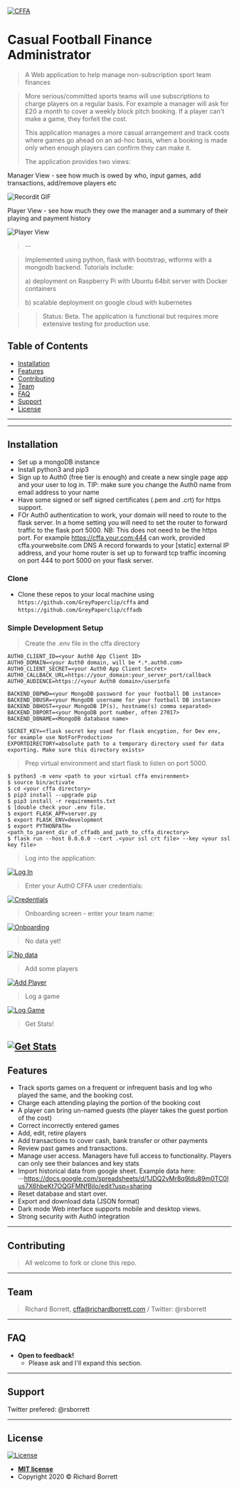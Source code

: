 <a href="https://github.com/GreyPaperclip/cffa"><img src="https://lh3.googleusercontent.com/pw/ACtC-3emYHzct6Q9wvk-L7mp8MzrRDmTZaqoFJoUBLYBIUyEo7977-JQhekPDzZbzvOsHZzBVeQvi--2VsKjA5DMulSNeiZDvALGoxktsx0I1oONvsnRi3uKF9NmIzprwz_N6gz5ek3OnIZIM0oOFNu5jT-8=w828-h237-no" title="Casual Football Finance Manager" alt="CFFA"></a>

<!-- [![Richard Borrett](https://github.com/GreyPaperclip/cffa)](https://github.com/GreyPaperclip/cffa) -->


# Casual Football Finance Administrator 

> A Web application to help manage non-subscription sport team finances

> More serious/committed sports teams will use subscriptions to charge players on a regular basis. For example
>a manager will ask for £20 a month to cover a weekly block pitch booking. If a player can't make a game, they forfeit the 
>cost. 
>
>This application manages a more casual arrangement and track costs where games go ahead on an ad-hoc basis, when a booking
>is made only when enough players can confirm they can make it. 
>
>The application provides two views:

Manager View - see how much is owed by who, input games, add transactions, add/remove players etc

![Recordit GIF](http://recordit.co/lrvWjVrr0w.gif)

Player View - see how much they owe the manager and a summary of their playing and payment history

![Player View](https://lh3.googleusercontent.com/pw/ACtC-3dVwrHqBzUKZOW4c-PsoUzPMJmRbDhoSccWg2CbUE7K_8RYKLSJPNuHj8VsEkPAsjxDORbV1E1Z7Gp6EEMoL2uESI6bZeH7jn9ZT8qq7BGUHhSXiWhsQ0KteIflETRzpGP8eJW0PSYTjip7OykMfNoX=w576-h566-no)

> --

> Implemented using python, flask with bootstrap, wtforms with a mongodb backend. 
>Tutorials include:
>
>a) deployment on Raspberry Pi with Ubuntu 64bit server with Docker containers 
>
>b) scalable deployment on google cloud with kubernetes

>> Status: Beta. The application is functional but requires more extensive testing for production use.
>

## Table of Contents

- [Installation](#installation)
- [Features](#features)
- [Contributing](#contributing)
- [Team](#team)
- [FAQ](#faq)
- [Support](#support)
- [License](#license)


---

---

## Installation

- Set up a mongoDB instance
- Install python3 and pip3
- Sign up to Auth0 (free tier is enough) and create a new single page app and your user to log in. TIP: make sure you change the Auth0
name from email address to your name
- Have some signed or self signed certificates (.pem and .crt) for https support.
- FOr Auth0 authentication to work, your domain will need to route to the flask server. In a home setting you will need
to set the router to forward traffic to the flask port 5000. NB: This does not need to be the https port. For example
https://cffa.your.com:444 can work, provided cffa.yourwebsite.com DNS A record forwards to your [static] external IP address, 
and your home router is set up to forward tcp traffic incoming on port 444 to port 5000 on your flask server.

### Clone

- Clone these repos to your local machine using `https://github.com/GreyPaperclip/cffa` and 
`https://github.com/GreyPaperclip/cffadb`

### Simple Development Setup

> Create the .env file in the cffa directory

```shell
AUTH0_CLIENT_ID=<your Auth0 App Client ID>
AUTH0_DOMAIN=<your Auth0 domain, will be *.*.auth0.com>
AUTH0_CLIENT_SECRET=<your Auth0 App Client Secret>
AUTH0_CALLBACK_URL=https://your_domain:your_server_port/callback
AUTH0_AUDIENCE=https://<your Auth0 domain>/userinfo

BACKEND_DBPWD=<your MongoDB password for your football DB instance>
BACKEND_DBUSR=<your MongoDB username for your football DB instance>
BACKEND_DBHOST=<your MongoDB IP(s), hostname(s) comma separated>
BACKEND_DBPORT=<your MongoDB port number, often 27017>
BACKEND_DBNAME=<MongoDB database name>

SECRET_KEY=<flask secret key used for flask encyption, for Dev env, for example use NotForProduction>
EXPORTDIRECTORY=absolute path to a temporary directory used for data exporting. Make sure this directory exists>
```

> Prep virtual environment and start flask to listen on port 5000.

```shell
$ python3 -m venv <path to your virtual cffa environment>
$ source bin/activate
$ cd <your cffa directory>
$ pip3 install --upgrade pip
$ pip3 install -r requirements.txt 
$ [double check your .env file.
$ export FLASK_APP=server.py
$ export FLASK_ENV=development
$ export PYTHONPATH=<path_to_parent_dir_of_cffadb_and_path_to_cffa_directory>
$ flask run --host 0.0.0.0 --cert .<your ssl crt file> --key <your ssl key file>
```

> Log into the application:

[![Log In](https://lh3.googleusercontent.com/pw/ACtC-3fSmp7A7M_0S6odC5mbar6u38Bvph12KuaC0VOH5RF67CmTgrpFLWrw2oQJdoZVEPObHSd3xTBkWOXgE1wFTzErnGTX8ch_5Jv_XN0tc0zG3B4dJknGHTmnMThXnR2GVspjQQaklp9N0pKJc6JX3Kef=w1043-h560-no)]()

> Enter your Auth0 CFFA user credentials:

[![Credentials](https://lh3.googleusercontent.com/pw/ACtC-3fv6Ey15V5DldKxW_tW8zNw-k2cJSwSPAxMIig723Xt86qRy2hxyqV8A3LjmjKTusZ7WFDtxcTezW0a0ULkoD5fsttp1405OPFePHnIsA8xiSshZBflkWwePSOqSTFvlMuwUDrkjcQmxQbcyugCN2te=w492-h573-no)]()

> Onboarding screen - enter your team name:

[![Onboarding](https://lh3.googleusercontent.com/pw/ACtC-3f4m1WfFFDuh9Pjumpnc9pM_2AmqzDsaloWcOkgCnsuPlZYQ6i8Iz4LBZXMZh5oeJc6dQwfey4dy825HVLceF055meQYim1PBawHH1FG6kJM-cjRMo9bK9oskxkHlSkinwo2jFKhoYAFXr3JDBjhArX=w1156-h573-no)]()

> No data yet!

[![No data](https://lh3.googleusercontent.com/pw/ACtC-3e2m-ON5I7-Xf6EP4R8qF0A227NMR9hhk30Bv9o2JI0axdSSL0oOZf2ppFiMw7PHtuKxUFh28i3LS7_xh9Ivew-oZZF0ka7OvhVRz-hgRONA-RJuuzmmB4sWg_EFzcWz1KOfnp6jFXMTX7LlsxzqyWG=w1156-h368-no)]()

> Add some players

[![Add Player](https://lh3.googleusercontent.com/pw/ACtC-3c_vIuQLkHviXa23Y294TPWqvxylDitggSXL8M8TBpAiHLe5D5e7Vv3WJAwKWtmd7bO-OVDDgK_hJB9ibr0xG8qZgYk7TLJSUG_8b-t91aEiYcG6Mb7k_XMujMf_lqEhg-fZhKs_dwHeBAympiEdvaz=w1145-h333-no)]()

> Log a game

[![Log Game](https://photos.google.com/share/AF1QipPtAGxyY1Hc7YOggtgwTCwK5z-yxXwG4rw2l9jUWZrIcfgDnC1HmKg7ioLW0vR-Ng/photo/AF1QipP5LeiWEuctRsxWMtunyXo1VKPrUWqRQsvO5PEq?key=NHZSeTdBVnVyVWVMLVF2LXRoeFJWNEhiZFFXaUlB)]()

> Get Stats!

[![Get Stats](https://lh3.googleusercontent.com/pw/ACtC-3c5BYQXtNHc6CHo0FB3fFFVm5HUJWRgkuzy7JI_jFFogOE_V2hEBDvCFEwrAKmDgVIk5qsNKJdQvuhqwMCmbVhBsTyac98nTqBVBw_l245afwdrAxN3tAJR0atrcDfIS1s-bw9fuLz-DNKjlG44q6EG=w1154-h659-no)]()
---



## Features

* Track sports games on a frequent or infrequent basis and log who played the same, and the booking cost.
* Charge each attending playing the portion of the booking cost
* A player can bring un-named guests (the player takes the guest portion of the cost)
* Correct incorrectly entered games
* Add, edit, retire players
* Add transactions to cover cash, bank transfer or other payments
* Review past games and transactions.
* Manage user access. Managers have full access to functionality. Players can only see their balances and key stats
* Import historical data from google sheet. Example data here: 
⋅⋅⋅https://docs.google.com/spreadsheets/d/1JDQ2vMr8q9ldu89m0TC0lus7X6hbeKt7OQGFMNfBjlo/edit?usp=sharing
* Reset database and start over.
* Export and download data (JSON format)
* Dark mode Web interface supports mobile and desktop views.
* Strong security with Auth0 integration

---

## Contributing

> All welcome to fork or clone this repo.
---

## Team

> Richard Borrett, cffa@richardborrett.com / Twitter: @rsborrett

---

## FAQ

- **Open to feedback!**
    - Please ask and I'll expand this section.

---

## Support

Twitter prefered: @rsborrett

---

## License

[![License](http://img.shields.io/:license-mit-blue.svg?style=flat-square)](http://badges.mit-license.org)

- **[MIT license](http://opensource.org/licenses/mit-license.php)**
- Copyright 2020 © Richard Borrett